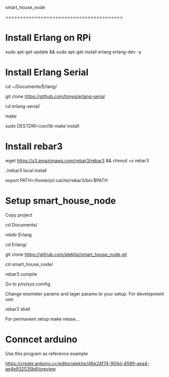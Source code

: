 smart_house_node

========================================

# Install Erlang on RPi

sudo apt-get update && sudo apt-get install erlang erlang-dev -y

# Install Erlang Serial

cd ~/Documents/Erlang/

git clone https://github.com/tonyg/erlang-serial

cd erlang-serial/

make

sudo DESTDIR=/usr/lib make install

# Install rebar3

wget https://s3.amazonaws.com/rebar3/rebar3 && chmod +x rebar3

./rebar3 local install

export PATH=/home/pi/.cache/rebar3/bin:$PATH

# Setup smart_house_node 

Copy project 

cd Documents/

mkdir Erlang

cd Erlang/

git clone https://github.com/aleklisi/smart_house_node.git

cd smart_house_node/

rebar3 compile

Go to priv/sys.comfig

Change exometer params and lager params to your setup.
For development use:

rebar3 shell

For permanent setup make relase...

# Conncet arduino

Use this program as reference example

https://create.arduino.cc/editor/aleklisi/46e24f74-904d-4589-aea4-ae4e932535b6/preview

